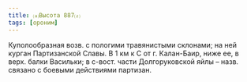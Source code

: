 ```yaml
---
title: ⒜Высота 887⒵
tags: [ороним]
---
```


Куполообразная возв. с пологими травянистыми склонами; на ней курган
Партизанской Славы. В 1 км к С от г. Калан-Баир, ниже ее, в верх. балки
Васильки; в с-вост. части Долгоруковской яйлы – назв. связано с боевыми
действиями партизан.
